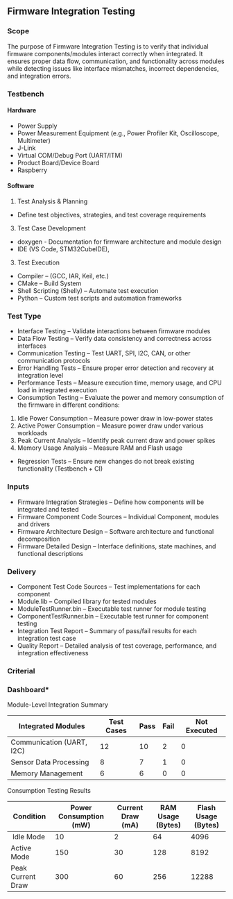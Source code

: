 ## Firmware Integration Testing 

### Scope

The purpose of Firmware Integration Testing is to verify that individual firmware components/modules interact correctly when integrated. It ensures proper data flow, communication, and functionality across modules while detecting issues like interface mismatches, incorrect dependencies, and integration errors.

### Testbench

#### Hardware

- Power Supply
- Power Measurement Equipment (e.g., Power Profiler Kit, Oscilloscope, Multimeter)
- J-Link
- Virtual COM/Debug Port (UART/ITM)
- Product Board/Device Board
- Raspberry

#### Software

1. Test Analysis & Planning
* Define test objectives, strategies, and test coverage requirements
3. Test Case Development
  * doxygen - Documentation for firmware architecture and module design
  * IDE (VS Code, STM32CubeIDE),
  
3. Test Execution
* Compiler – (GCC, IAR, Keil, etc.)
* CMake – Build System
* Shell Scripting (Shelly) – Automate test execution
* Python – Custom test scripts and automation frameworks
 
### Test Type

* Interface Testing – Validate interactions between firmware modules
* Data Flow Testing – Verify data consistency and correctness across interfaces
* Communication Testing – Test UART, SPI, I2C, CAN, or other communication protocols
* Error Handling Tests – Ensure proper error detection and recovery at integration level
* Performance Tests – Measure execution time, memory usage, and CPU load in integrated execution
* Consumption Testing – Evaluate the power and memory consumption of the firmware in different conditions:
1. Idle Power Consumption – Measure power draw in low-power states
2. Active Power Consumption – Measure power draw under various workloads
3. Peak Current Analysis – Identify peak current draw and power spikes
4. Memory Usage Analysis – Measure RAM and Flash usage
* Regression Tests – Ensure new changes do not break existing functionality (Testbench + CI)

### Inputs

* Firmware Integration Strategies – Define how components will be integrated and tested
* Firmware Component Code Sources – Individual Component, modules and drivers
* Firmware Architecture Design – Software architecture and functional decomposition
* Firmware Detailed Design – Interface definitions, state machines, and functional descriptions

### Delivery

* Component Test Code Sources – Test implementations for each component
* Module.lib – Compiled library for tested modules
* ModuleTestRunner.bin – Executable test runner for module testing
* ComponentTestRunner.bin – Executable test runner for component testing
* Integration Test Report – Summary of pass/fail results for each integration test case
* Quality Report – Detailed analysis of test coverage, performance, and integration effectiveness

### Criterial

### Dashboard*


Module-Level Integration Summary

| Integrated Modules        	| Test Cases	| Pass	| Fail| 	Not Executed |
|----------------------------|------------|------|-----|---------------|
| Communication (UART, I2C)	 |12	         | 10	  | 2   |	0             |
| Sensor Data Processing	    |8	          |7	    |1	   |0              |
| Memory Management	         |6	          |6	    |0	   |0              |

Consumption Testing Results

| Condition          |	Power Consumption (mW)	| Current Draw (mA)	 | RAM Usage (Bytes)	| Flash Usage (Bytes) |
|----------------------------|------------|------|-----|---------------|
| Idle Mode	         | 10	                    | 2	                 |64                 |	4096                |
| Active Mode	       | 150	                   | 30	                | 128	              | 8192                | 
| Peak Current Draw	 | 300	                   | 60	                | 256	              | 12288               | 

 
